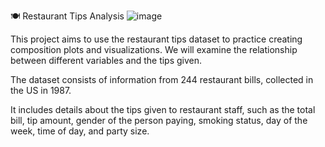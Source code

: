 🍽️ Restaurant Tips Analysis
![image](https://github.com/user-attachments/assets/d0903934-e534-4107-91e2-bb13c5237b51)

This project aims to use the restaurant tips dataset to practice creating composition plots and visualizations. We will examine the relationship between different variables and the tips given.

The dataset consists of information from 244 restaurant bills, collected in the US in 1987.

It includes details about the tips given to restaurant staff, such as the total bill, tip amount, gender of the person paying, smoking status, day of the week, time of day, and party size.
